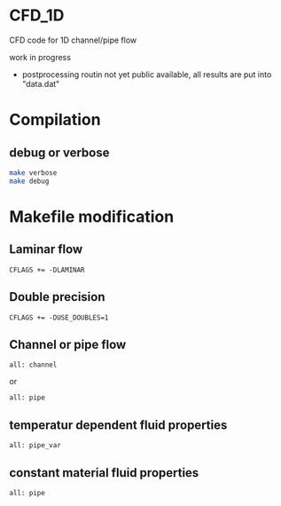 # CFD_1D
CFD code for 1D channel/pipe flow

work in progress
- postprocessing routin not yet public available, all results are put into "data.dat"


# Compilation

## debug or verbose

```bash
make verbose
make debug
``` 


# Makefile modification

## Laminar flow

```make
CFLAGS += -DLAMINAR
``` 

## Double precision

```make
CFLAGS += -DUSE_DOUBLES=1
``` 

## Channel or pipe flow

```make
all: channel
```
or
```make
all: pipe
```

## temperatur dependent fluid properties

```make
all: pipe_var
```

## constant material fluid properties

```make
all: pipe
``` 

